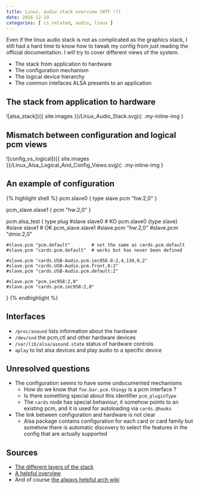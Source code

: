 ```yaml
---
title: Linux, audio stack overview (WTF !?)
date: 2016-12-19
categories: [ cs_related, audio, linux ]
---
```


Even if the linux audio stack is not as complicated as the graphics stack, I still had a hard time to know how to tweak my config from just reading the official documentation.
I will try to cover different views of the system.

* The stack from application to hardware
* The configuration mechanism
* The logical device hierarchy
* The common intefaces ALSA presents to an application

## The stack from application to hardware

![alsa_stack]({{ site.images }}/Linux_Audio_Stack.svg){: .my-inline-img }

## Mismatch between configuration and logical pcm views

![config_vs_logical]({{ site.images }}/Linux_Alsa_Logical_And_Config_Views.svg){: .my-inline-img }

## An example of configuration

{% highlight shell %}
  pcm.slave0 {
    type slave
    pcm "hw:2,0"
  }

  pcm_slave.slave1 {
    pcm "hw:2,0"
  }

  pcm.alsa_test {
    type plug
    #slave slave0       # KO pcm.slave0 {type slave}
    #slave slave1       # OK pcm_slave.slave1
    #slave.pcm "hw:2,0"
    #slave.pcm "dmix:2,0"

    #slave.pcm "pcm.default"        # not the same as cards.pcm.default
    #slave.pcm "cards.pcm.default"  # works but has never been defined

    #slave.pcm "cards.USB-Audio.pcm.iec958.0:2,4,130,0,2"
    #slave.pcm "cards.USB-Audio.pcm.front.0:2"
    #slave.pcm "cards.USB-Audio.pcm.default:2"

    #slave.pcm "pcm.iec958:2,0"
    #slave.pcm "cards.pcm.iec958:2,0"
  }
{% endhighlight %}

## Interfaces

* `/proc/asound` lists information about the hardware
* `/dev/snd` the pcm,ctl and other hardware devices
* `/var/lib/alsa/asound.state` status of hardware controls
* `aplay` to list alsa devices and play audio to a specific device

## Unresolved questions  

* The configuration seems to have some undocumented mechanisms
  * How do we know that `foo.bar.pcm.thingy` is a pcm interface ?
  * Is there something special about this identifier `pcm_pluginType`
  * The `cards` node has special behaviour, it somehow points to an existing pcm, and it is used for autoloading via `cards.@hooks`
* The link between configuration and hardware is not clear
  * Alsa package contains configuration for each card or card family but somehow there is automatic discovery to select the features in the config that are actually supported

## Sources

* [The different layers of the stack](http://tuxradar.com/content/how-it-works-linux-audio-explained)
* [A helpful overview](http://www.volkerschatz.com/noise/alsa.html)
* And of course [the always helpful arch wiki](https://wiki.archlinux.org/index.php/Advanced_Linux_Sound_Architecture#Configuration)

